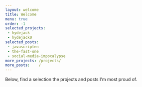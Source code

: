 ```yaml
---
layout: welcome
title: Welcome
menu: true
order: -1
selected_projects:
 - hydejack
 - hydejack0
selected_posts:
 - javascripten
 - the-fast-one
 - social-media-impocalypse
more_projects: /projects/
more_posts:    /
---
```


Below, find a selection the projects and posts I'm most proud of.
